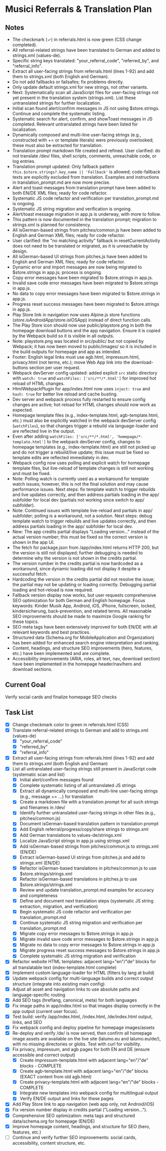 # Musici Referrals & Translation Plan

## Notes
- The checkmark (✓) in referrals.html is now green (CSS change completed).
- All referral-related strings have been translated to German and added to strings.xml (values-de).
- Specific string keys translated: "your_referral_code", "referred_by", and "referral_info".
- Extract all user-facing strings from referrals.html (lines 1-92) and add them to strings.xml (both English and German).
- Do not add fallbacks or failsafes; fix problems directly.
- Only update default strings.xml for new strings, not other variants.
- Next: Systematically scan all JavaScript files for user-facing strings not yet present in the translation system (strings.xml). List these untranslated strings for further localization.
- Initial scan found alert/confirm messages in JS not using $store.strings. Continue and complete the systematic listing.
- Systematic search for alert, confirm, and showToast messages in JS completed. Relevant untranslated strings have been listed for localization.
- Dynamically composed and multi-line user-facing strings (e.g., constructed with += or template literals) were previously overlooked; these must also be extracted for translation.
- Translation prompt markdown file created and refined. User clarified: do not translate /dev/ files, shell scripts, comments, unreachable code, or log entries.
- Translation prompt updated: Only fallback pattern `this.$store.strings?.key_name || 'Fallback'` is allowed; code-fallback texts are explicitly excluded from translation. Examples and instructions in translation_prompt.md are now more precise.
- Alert and toast messages from translation prompt have been added to both EN/DE XML files; ready for code refactor.
- Systematic JS code refactor and verification per translation_prompt.md is ongoing.
- Systematic JS string migration and verification is ongoing.
- Alert/toast message migration in app.js is underway, with more to follow.
- This pattern is now documented in the translation prompt; migration to strings.xml is planned for consistency.
- All isGerman-based strings from pitches/common.js have been added to English and German XML files; ready for code refactor.
- User clarified: the "no matching activity" fallback in resetCurrentActivity does not need to be translated or migrated, as it is unreachable by design.
- All isGerman-based UI strings from pitches.js have been added to English and German XML files; ready for code refactor.
- Dynamic error and import messages are now being migrated to $store.strings in app.js; process is ongoing.
- Copy error messages have been migrated to $store.strings in app.js.
- Invalid save code error messages have been migrated to $store.strings in app.js.
- No data to copy error messages have been migrated to $store.strings in app.js.
- Progress reset success messages have been migrated to $store.strings in app.js.
- Play Store link in navigation now uses Alpine.js store functions ($store.isAndroidApp/$store.isIOSApp) instead of direct function calls.
- The Play Store icon should now use public/playstore.png in both the homepage download buttons and the app navigation. Ensure it is copied by the Webpack build so it is visible in all outputs.
- Note: playstore.png was located in src/public/ but not copied by Webpack; it has now been moved to public/images/ so it is included in the build outputs for homepage and app as intended.
- Footer: English legal links must use agb.html, impressum.html, privacy.html (not terms, etc.); move Web App link into the download-buttons section per user request.
- Webpack devServer config updated: added explicit `src` static directory with `watch: true` and `watchFiles: ['src/**/*.html']` for improved hot reload of HTML changes.
- HtmlWebpackPlugin for app/index.html now uses `inject: true` and `hash: true` for better live reload and cache busting.
- Dev server and webpack process fully restarted to ensure config changes are active; hot reload for HTML changes should now work as expected.
- Homepage template files (e.g., index-template.html, agb-template.html, etc.) must also be explicitly watched in the webpack devServer config (`watchFiles`), so that changes trigger a rebuild via language-loader and are reflected live in the output.
- Even after adding `watchFiles: ['src/**/*.html', 'homepage/*-template.html']` to the webpack devServer config, changes to homepage templates (e.g., index-template.html) are still not picked up and do not trigger a rebuild/live update; this issue must be fixed so template edits are reflected immediately in dev.
- Webpack config now uses polling and explicit watch for homepage template files, but live-reload of template changes is still not working and must be fixed.
- Note: Polling watch is currently used as a workaround for template watch issues; however, this is not the final solution and may cause performance issues. Next steps: fix template watch to trigger rebuilds and live updates correctly, and then address partials loading in the app/ subfolder for local dev (partials not working since switch to app/ subfolder).
- Note: Continued issues with template live-reload and partials in app/ subfolder; polling is a workaround, not a solution. Next steps: debug template watch to trigger rebuilds and live updates correctly, and then address partials loading in the app/ subfolder for local dev.
- New: The app credits partial displays "Loading version..." instead of the actual version number; this must be fixed so the correct version is shown in the app UI.
- The fetch for package.json from /app/index.html returns HTTP 200, but the version is still not displayed; further debugging is needed to determine why the version is not shown in the credits partial.
- The version number in the credits partial is now hardcoded as a workaround, since dynamic loading did not display it despite a successful fetch.
- Hardcoding the version in the credits partial did not resolve the issue; the partial may not be updating or loading correctly. Debugging partial loading and hot-reload is now required.
- Fallback version display now works, but user requests comprehensive SEO optimization for both German and English homepage. Focus keywords: Kinder Musik App, Android, iOS, iPhone, fullscreen, locked, kindersicherung, back-prevention, and related terms. All reasonable SEO improvements should be made to maximize Google ranking for these topics.
- SEO meta tags have been extensively improved for both EN/DE with all relevant keywords and best practices.
- Structured data (Schema.org for MobileApplication and Organization) has been added for enhanced search engine interpretation and ranking.
- Content, headings, and structure SEO improvements (hero, features, etc.) have been implemented and are complete.
- Accessibility improvements (ARIA, roles, alt text, nav, download section) have been implemented in the homepage header/nav/hero and download sections.

## Current Goal
Verify social cards and finalize homepage SEO checks

## Task List
- [x] Change checkmark color to green in referrals.html (CSS)
- [x] Translate referral-related strings to German and add to strings.xml (values-de)
  - [x] "your_referral_code"
  - [x] "referred_by"
  - [x] "referral_info"
- [x] Extract all user-facing strings from referrals.html (lines 1-92) and add them to strings.xml (both English and German)
- [x] List all untranslated user-facing strings still present in JavaScript code (systematic scan and list)
  - [x] Initial alert/confirm messages found
  - [x] Complete systematic listing of all untranslated JS strings
  - [x] Extract all dynamically composed and multi-line user-facing strings (e.g., message += ...) for translation
  - [x] Create a markdown file with a translation prompt for all such strings and filenames in /dev/
  - [x] Identify further untranslated user-facing strings in other files (e.g., pitches/common.js)
  - [x] Document isGerman-based translation pattern in translation prompt
  - [x] Add English referral/progress/copy/share strings to strings.xml
  - [x] Add German translations to values-de/strings.xml
  - [x] Localize JavaScript strings in app.js using strings.xml
  - [x] Add isGerman-based strings from pitches/common.js to strings.xml (EN/DE)
  - [x] Extract isGerman-based UI strings from pitches.js and add to strings.xml (EN/DE)
  - [x] Refactor isGerman-based translations in pitches/common.js to use $store.strings/strings.xml
  - [x] Refactor isGerman-based translations in pitches.js to use $store.strings/strings.xml
  - [x] Review and update translation_prompt.md examples for accuracy and completeness
  - [x] Define and document next translation steps (systematic JS string extraction, migration, and verification)
  - [x] Begin systematic JS code refactor and verification per translation_prompt.md
  - [x] Continue systematic JS string migration and verification per translation_prompt.md
  - [x] Migrate copy error messages to $store.strings in app.js
  - [x] Migrate invalid save code error messages to $store.strings in app.js
  - [x] Migrate no data to copy error messages to $store.strings in app.js
  - [x] Migrate progress reset success messages to $store.strings in app.js
  - [x] Complete systematic JS string migration and verification
- [x] Refactor website HTML templates: adjacent lang="en"/"de" blocks for all translatable text (index-template.html complete)
- [x] Implement custom language-loader for HTML (filters by lang at build)
- [x] Update webpack config for multi-language builds and correct output structure (integrate into existing main config)
- [x] Adjust all asset and navigation links to use absolute paths and language-specific routing
- [x] Add SEO tags (hreflang, canonical, meta) for both languages
- [x] Fix image paths in app/index.html so that images display correctly in the app output (current user focus).
- [x] Test build: verify /app/index.html, /index.html, /de/index.html output, links, and SEO
- [x] Fix webpack config and deploy pipeline for homepage images/assets
- [x] Re-deploy and verify /de/ is now served, then confirm all homepage image assets are available on the live site (lalumo.eu and lalumo.eu/de/), with no missing directories or globs. Test with curl for visibility.
- [x] Fix privacy, impressum, and agb pages for both EN and DE (ensure accessible and correct output)
  - [x] Create impressum-template.html with adjacent lang="en"/"de" blocks - COMPLETE
  - [x] Create agb-template.html with adjacent lang="en"/"de" blocks (EXACT content from old agb.html)
  - [x] Create privacy-template.html with adjacent lang="en"/"de" blocks - COMPLETE
  - [x] Integrate new templates into webpack config for multilingual output
  - [x] Verify EN/DE output and links for these pages
- [x] Add Play Store link to app navigation (web app only, not Android/iOS)
- [x] Fix version number display in credits partial ("Loading version...").
- [x] Comprehensive SEO optimization: meta tags and structured data/schema.org for homepage (EN/DE)
- [x] Improve homepage content, headings, and structure for SEO (hero, features, etc.)
- [ ] Continue and verify further SEO improvements: social cards, accessibility, content structure, etc.